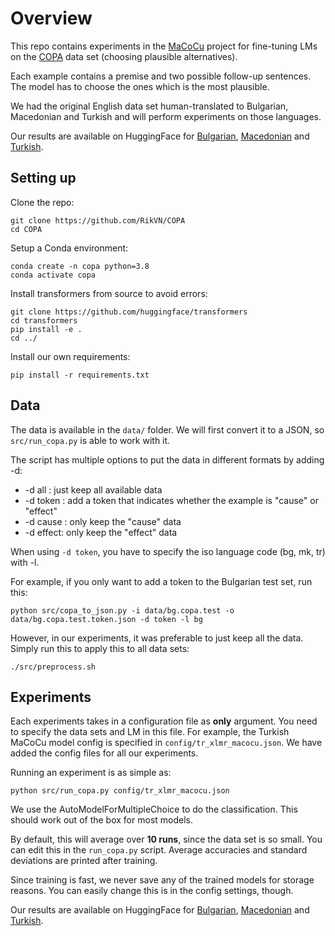 # Overview

This repo contains experiments in the [MaCoCu](https://macocu.eu/) project for fine-tuning LMs on the [COPA](https://www.researchgate.net/publication/221251392_Choice_of_Plausible_Alternatives_An_Evaluation_of_Commonsense_Causal_Reasoning) data set (choosing plausible alternatives).

Each example contains a premise and two possible follow-up sentences. The model has to choose the ones which is the most plausible.

We had the original English data set human-translated to Bulgarian, Macedonian and Turkish and will perform experiments on those languages.

Our results are available on HuggingFace for [Bulgarian](https://huggingface.co/MaCoCu/XLMR-BERTovski), [Macedonian](https://huggingface.co/MaCoCu/XLMR-BERTovski) and [Turkish](https://huggingface.co/MaCoCu/XLMR-MaCoCu-tr).

## Setting up

Clone the repo:

```
git clone https://github.com/RikVN/COPA
cd COPA
```

Setup a Conda environment:

```
conda create -n copa python=3.8
conda activate copa
```

Install transformers from source to avoid errors:

```
git clone https://github.com/huggingface/transformers
cd transformers
pip install -e .
cd ../
```

Install our own requirements:

```
pip install -r requirements.txt
```

## Data

The data is available in the ``data/`` folder. We will first convert it to a JSON, so ``src/run_copa.py`` is able to work with it.

The script has multiple options to put the data in different formats by adding -d:

* -d all   : just keep all available data
* -d token : add a token that indicates whether the example is "cause" or "effect"
* -d cause : only keep the "cause" data
* -d effect: only keep the "effect" data

When using ``-d token``, you have to specify the iso language code (bg, mk, tr) with -l.

For example, if you only want to add a token to the Bulgarian test set, run this:

```
python src/copa_to_json.py -i data/bg.copa.test -o data/bg.copa.test.token.json -d token -l bg
```

However, in our experiments, it was preferable to just keep all the data. Simply run this to apply this to all data sets:

```
./src/preprocess.sh
```

## Experiments

Each experiments takes in a configuration file as **only** argument. You need to specify the data sets and LM in this file. For example, the Turkish MaCoCu model config is specified in ``config/tr_xlmr_macocu.json``. We have added the config files for all our experiments.

Running an experiment is as simple as:

```
python src/run_copa.py config/tr_xlmr_macocu.json
```

We use the AutoModelForMultipleChoice to do the classification. This should work out of the box for most models.

By default, this will average over **10 runs**, since the data set is so small. You can edit this in the ``run_copa.py`` script. Average accuracies and standard deviations are printed after training.

Since training is fast, we never save any of the trained models for storage reasons. You can easily change this is in the config settings, though.

Our results are available on HuggingFace for [Bulgarian](https://huggingface.co/MaCoCu/XLMR-BERTovski), [Macedonian](https://huggingface.co/MaCoCu/XLMR-BERTovski) and [Turkish](https://huggingface.co/MaCoCu/XLMR-MaCoCu-tr).
